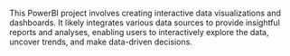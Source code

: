 This PowerBI project involves creating interactive data visualizations and dashboards. It likely integrates various data sources to provide insightful reports and analyses, enabling users to interactively explore the data, uncover trends, and make data-driven decisions.
